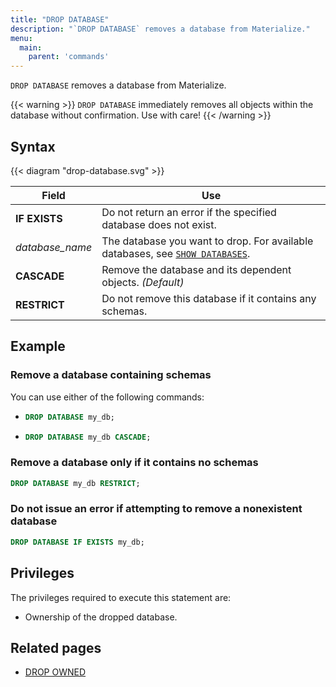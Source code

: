 ```yaml
---
title: "DROP DATABASE"
description: "`DROP DATABASE` removes a database from Materialize."
menu:
  main:
    parent: 'commands'
---
```


`DROP DATABASE` removes a database from Materialize.

{{< warning >}} `DROP DATABASE` immediately removes all objects within the
database without confirmation. Use with care! {{< /warning >}}

## Syntax

{{< diagram "drop-database.svg" >}}

Field | Use
------|-----
**IF EXISTS** | Do not return an error if the specified database does not exist.
_database&lowbar;name_ | The database you want to drop. For available databases, see [`SHOW DATABASES`](../show-databases).
**CASCADE** | Remove the database and its dependent objects. _(Default)_
**RESTRICT** | Do not remove this database if it contains any schemas.

## Example

### Remove a database containing schemas
You can use either of the following commands:

- ```sql
  DROP DATABASE my_db;
  ```
- ```sql
  DROP DATABASE my_db CASCADE;
  ```

### Remove a database only if it contains no schemas
```sql
DROP DATABASE my_db RESTRICT;
```

### Do not issue an error if attempting to remove a nonexistent database
```sql
DROP DATABASE IF EXISTS my_db;
```

## Privileges

The privileges required to execute this statement are:

- Ownership of the dropped database.

## Related pages

- [DROP OWNED](../drop-owned)
